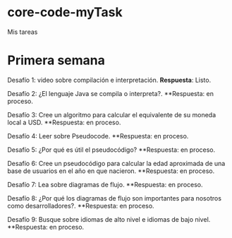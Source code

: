 # core-code-myTask
 Mis tareas 
 
# Primera semana

Desafío 1: video sobre compilación e interpretación.
           **Respuesta**: Listo.
            
Desafío 2: ¿El lenguaje Java se compila o interpreta?.
           **Respuesta: en proceso.
           
Desafío 3: Cree un algoritmo para calcular el equivalente de su moneda local a USD.
           **Respuesta: en proceso.
           
Desafío 4: Leer sobre Pseudocode.
           **Respuesta: en proceso.
           
Desafío 5: ¿Por qué es útil el pseudocódigo?
          **Respuesta: en proceso.

Desafío 6: Cree un pseudocódigo para calcular la edad aproximada de una base de usuarios en el año en que nacieron. 
          **Respuesta: en proceso.
          
Desafío 7: Lea sobre diagramas de flujo.
          **Respuesta: en proceso.
          
Desafío 8: ¿Por qué los diagramas de flujo son importantes para nosotros como desarrolladores?.
          **Respuesta: en proceso.
          
Desafío 9: Busque sobre idiomas de alto nivel e idiomas de bajo nivel.
          **Respuesta: en proceso.
